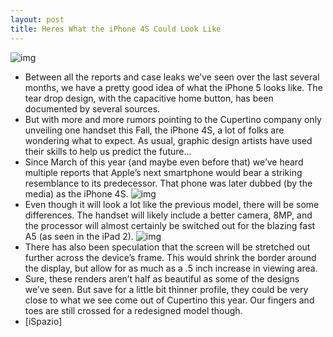 ```yaml
---
layout: post
title: Heres What the iPhone 4S Could Look Like
---
```

![img](http://media.idownloadblog.com/wp-content/uploads/2011/09/iphone-4s-e1316888659876.jpeg)
* Between all the reports and case leaks we’ve seen over the last several months, we have a pretty good idea of what the iPhone 5 looks like. The tear drop design, with the capacitive home button, has been documented by several sources.
* But with more and more rumors pointing to the Cupertino company only unveiling one handset this Fall, the iPhone 4S, a lot of folks are wondering what to expect. As usual, graphic design artists have used their skills to help us predict the future…
* Since March of this year (and maybe even before that) we’ve heard multiple reports that Apple’s next smartphone would bear a striking resemblance to its predecessor. That phone was later dubbed (by the media) as the iPhone 4S.
![img](http://media.idownloadblog.com/wp-content/uploads/2011/09/iphone-4s3.jpg)
* Even though it will look a lot like the previous model, there will be some differences. The handset will likely include a better camera, 8MP, and the processor will almost certainly be switched out for the blazing fast A5 (as seen in the iPad 2).
![img](http://media.idownloadblog.com/wp-content/uploads/2011/09/iphone-4s4.jpg)
* There has also been speculation that the screen will be stretched out further across the device’s frame. This would shrink the border around the display, but allow for as much as a .5 inch increase in viewing area.
* Sure, these renders aren’t half as beautiful as some of the designs we’ve seen. But save for a little bit thinner profile, they could be very close to what we see come out of Cupertino this year. Our fingers and toes are still crossed for a redesigned model though.
* [iSpazio]

